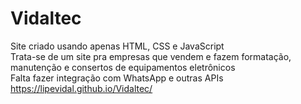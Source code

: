 # Vidaltec
 Site criado usando apenas HTML, CSS e JavaScript <br>
 Trata-se de um site pra empresas que vendem e fazem formatação, manutenção e consertos de equipamentos eletrônicos <br>
 Falta fazer integração com WhatsApp e outras APIs <br>
 https://lipevidal.github.io/Vidaltec/
